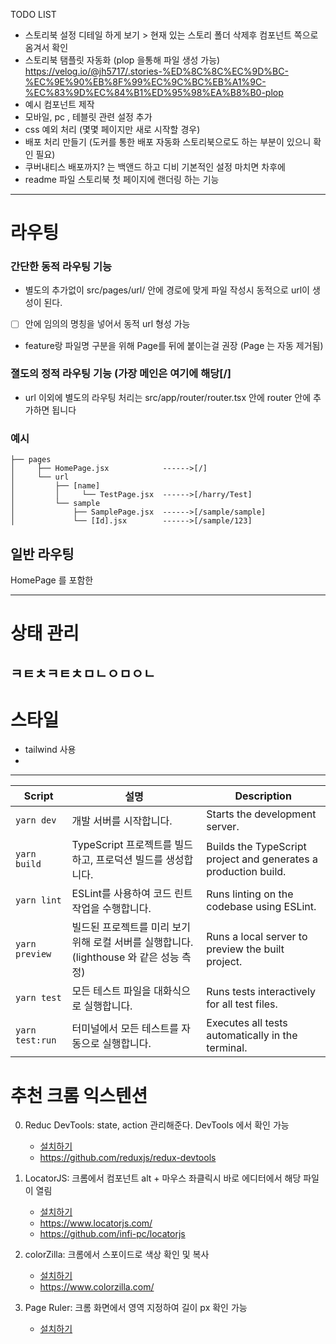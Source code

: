TODO LIST

- 스토리북 설정 디테일 하게 보기 > 현재 있는 스토리 폴더 삭제후 컴포넌트 쪽으로 옴겨서 확인
- 스토리북 탬플릿 자동화 (plop 을통해 파일 생성
  가능) https://velog.io/@jh5717/.stories-%ED%8C%8C%EC%9D%BC-%EC%9E%90%EB%8F%99%EC%9C%BC%EB%A1%9C-%EC%83%9D%EC%84%B1%ED%95%98%EA%B8%B0-plop
- 예시 컴포넌트 제작
- 모바일, pc , 테블릿 관련 설정 추가
- css 예외 처리 (몇몇 페이지만 새로 시작할 경우)
- 배포 처리 만들기 (도커를 통한 배포 자동화 스토리북으로도 하는 부분이 있으니 확인 필요)
- 쿠버내티스 배포까지? 는 백앤드 하고 디비 기본적인 설정 마치면 차후에
- readme 파일 스토리북 첫 페이지에 랜더링 하는 기능

------

# 라우팅

### 간단한 동적 라우팅 기능 
- 별도의 추가없이 src/pages/url/ 안에 경로에 맞게 파일 작성시 동적으로 url이 생성이 된다. 
- [  ] 안에 임의의 명칭을 넣어서 동적 url 형성 가능 
- feature랑 파일명 구분을 위해 Page를 뒤에 붙이는걸 권장 (Page 는 자동 제거됨)

### 졀도의 정적 라우팅 기능 (가장 메인은 여기에 해당[/]
- url 이외에 별도의 라우팅 처리는 src/app/router/router.tsx 안에 router 안에 추가하면 됩니다

### 예시 
``` 
├── pages
│     ├── HomePage.jsx            ------>[/]                     
│     └── url                   
│         ├── [name]               
│         │     └── TestPage.jsx  ------>[/harry/Test]              
│         └── sample                   
│             ├── SamplePage.jsx  ------>[/sample/sample]                
│             └── [Id].jsx        ------>[/sample/123]          

```

## 일반 라우팅
HomePage 를 포함한 



----

# 상태 관리

ㅋㅌㅊㅋㅌㅊㅁㄴㅇㅁㅇㄴ
------

# 스타일
- tailwind 사용
- 

----

| Script          | 설명                                                       | Description                                                     |
|-----------------|----------------------------------------------------------|-----------------------------------------------------------------|
| `yarn dev`      | 개발 서버를 시작합니다.                                            | Starts the development server.                                  |
| `yarn build`    | TypeScript 프로젝트를 빌드하고, 프로덕션 빌드를 생성합니다.                   | Builds the TypeScript project and generates a production build. |
| `yarn lint`     | ESLint를 사용하여 코드 린트 작업을 수행합니다.                            | Runs linting on the codebase using ESLint.                      |
| `yarn preview`  | 빌드된 프로젝트를 미리 보기 위해 로컬 서버를 실행합니다. (lighthouse 와 같은 성능 측정) | Runs a local server to preview the built project.               |
| `yarn test`     | 모든 테스트 파일을 대화식으로 실행합니다.                                  | Runs tests interactively for all test files.                    |
| `yarn test:run` | 터미널에서 모든 테스트를 자동으로 실행합니다.                                | Executes all tests automatically in the terminal.               |

# 추천 크롬 익스텐션

0. Reduc DevTools: state, action 관리해준다. DevTools 에서 확인 가능
    - [설치하기](https://chromewebstore.google.com/detail/redux-devtools/lmhkpmbekcpmknklioeibfkpmmfibljd?hl=ko)
    - https://github.com/reduxjs/redux-devtools

1. LocatorJS: 크롬에서 컴포넌트 alt + 마우스 좌클릭시 바로 에디터에서 해당 파일이 열림
    - [설치하기](https://chromewebstore.google.com/detail/locatorjs/npbfdllefekhdplbkdigpncggmojpefi)
    - https://www.locatorjs.com/
    - https://github.com/infi-pc/locatorjs

2. colorZilla: 크롬에서 스포이드로 색상 확인 및 복사
    - [설치하기](https://chromewebstore.google.com/detail/colorzilla/bhlhnicpbhignbdhedgjhgdocnmhomnp?hl=ko)
    - https://www.colorzilla.com/

3. Page Ruler: 크롬 화면에서 영역 지정하여 길이 px 확인 가능
    - [설치하기](https://chromewebstore.google.com/detail/page-ruler/jcbmcnpepaddcedmjdcmhbekjhbfnlff?hl=ko)


